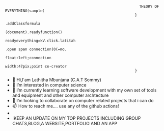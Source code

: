                                                                  THEORY OF EVERYTHING(sample)
                                                               }
                                                                 .addClassformula
                                                                      (document).readyfunction()
                                                                      readyeverything=kV.click.latitah
                                                                      .open span connection(0(=no.
                                                                      float:left;connection
                                                                      width:47pix;point co-creator
                                                               }
- 👋 Hi,I'am Lathitha Mbunjana (C.A.T Sommy)
- 👀 I’m interested in computer science
- 🌱 I’m currently learning software development with my own set of tools and equipment and   other computer archtecture
- 💞️ I’m looking to collaborate on computer related projects that i can do 
- 📫 How to reach me.... use any of the github actions!
- 
- !KEEP AN UPDATE ON MY TOP PROJECTS INCLUDING GROUP CHATS,BLOG,A WEBSITE,PORTFOLIO AND AN APP 
<!---
lathitha-dev/lathitha-dev is a ✨ special ✨ repository because its `README.md` (this file) appears on your GitHub profile.
You can click the Preview link to take a look at your changes.
--->
